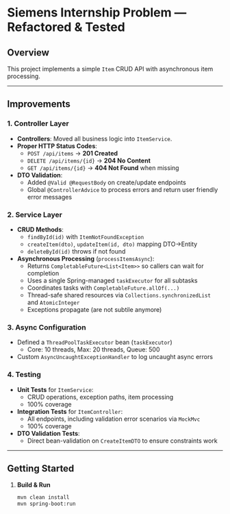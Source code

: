 # Siemens Internship Problem — Refactored & Tested

## Overview
This project implements a simple `Item` CRUD API with asynchronous item processing.

---

## Improvements

### 1. Controller Layer
- **Controllers**: Moved all business logic into `ItemService`.
- **Proper HTTP Status Codes**:  
  - `POST /api/items` → **201 Created**  
  - `DELETE /api/items/{id}` → **204 No Content**  
  - `GET /api/items/{id}` → **404 Not Found** when missing  
- **DTO Validation**:  
  - Added `@Valid @RequestBody` on create/update endpoints  
  - Global `@ControllerAdvice` to process errors and return user friendly error messages

### 2. Service Layer
- **CRUD Methods**:  
  - `findById(id)` with `ItemNotFoundException`  
  - `createItem(dto)`, `updateItem(id, dto)` mapping DTO→Entity  
  - `deleteById(id)` throws if not found
- **Asynchronous Processing** (`processItemsAsync`):  
  - Returns `CompletableFuture<List<Item>>` so callers can wait for completion  
  - Uses a single Spring-managed `taskExecutor` for all subtasks  
  - Coordinates tasks with `CompletableFuture.allOf(...)`  
  - Thread-safe shared resources via `Collections.synchronizedList` and `AtomicInteger`  
  - Exceptions propagate (are not subtile anymore)

### 3. Async Configuration
- Defined a `ThreadPoolTaskExecutor` bean (`taskExecutor`)  
  - Core: 10 threads, Max: 20 threads, Queue: 500  
- Custom `AsyncUncaughtExceptionHandler` to log uncaught async errors

### 4. Testing
- **Unit Tests** for `ItemService`:  
  - CRUD operations, exception paths, item processing
  - 100% coverage
- **Integration Tests** for `ItemController`:  
  - All endpoints, including validation error scenarios via `MockMvc`
  - 100% coverage
- **DTO Validation Tests**:  
  - Direct bean-validation on `CreateItemDTO` to ensure constraints work

---

## Getting Started

1. **Build & Run**  
   ```bash
   mvn clean install
   mvn spring-boot:run
